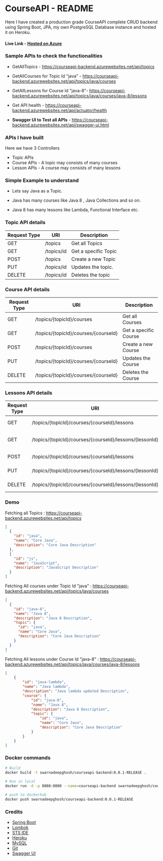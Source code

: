 # CourseAPI - README

Here I have created a production grade CourseAPI complete CRUD backend using Spring Boot, JPA, my own PostgreSQL Database instance and hosted it on Heroku.

#### Live Link - [Hosted on Azure](https://courseapi-backend.azurewebsites.net)



### Sample APIs to check the functionalities

- GetAllTopics - https://courseapi-backend.azurewebsites.net/api/topics
- GetAllCourses for Topic Id "java" - https://courseapi-backend.azurewebsites.net/api/topics/java/courses

- GetAllLessons for Course Id "java-8"- https://courseapi-backend.azurewebsites.net/api/topics/java/courses/java-8/lessons

- Get API health - https://courseapi-backend.azurewebsites.net/api/actuator/health

- **Swagger UI to Test all APIs** - https://courseapi-backend.azurewebsites.net/api/swagger-ui.html



### APIs I have built

Here we have 3 Controllers 

- Topic APIs
- Course APIs - A topic may consists of many courses
- Lesson APIs - A course may consists of many lessons

 

### Simple Example to understand

- Lets say Java as a Topic. 

- Java has many courses like Java 8 , Java Collections and so on.
- Java 8 has many lessons like Lambda, Functional Interface etc.



### Topic API details

| Request Type | URI        | Description          |
| ------------ | ---------- | -------------------- |
| GET          | /topics    | Get all Topics       |
| GET          | /topics/id | Get a specific Topic |
| POST         | /topics    | Create a new Topic   |
| PUT          | /topics/id | Updates the topic.   |
| DELETE       | /topics/id | Deletes the topic    |



### Course API details

| Request Type | URI                                  | Description           |
| ------------ | ------------------------------------ | --------------------- |
| GET          | /topics/{topicId}/courses            | Get all Courses       |
| GET          | /topics/{topicId}/courses/{courseId} | Get a specific Course |
| POST         | /topics/{topicId}/courses            | Create a new Course   |
| PUT          | /topics/{topicId}/courses/{courseId} | Updates the Course    |
| DELETE       | /topics/{topicId}/courses/{courseId} | Deletes the Course    |



### Lessons API details

| Request Type | URI                                                     | Description           |
| ------------ | ------------------------------------------------------- | --------------------- |
| GET          | /topics/{topicId}/courses/{courseId}/lessons            | Get all Lessons       |
| GET          | /topics/{topicId}/courses/{courseId}/lessons/{lessonId} | Get a specific Lesson |
| POST         | /topics/{topicId}/courses/{courseId}/lessons            | Create a new Lesson   |
| PUT          | /topics/{topicId}/courses/{courseId}/lessons/{lessonId} | Updates the Lesson    |
| DELETE       | /topics/{topicId}/courses/{courseId}/lessons/{lessonId} | Deletes the Lesson    |



### Demo

Fetching all Topics : https://courseapi-backend.azurewebsites.net/api/topics

```json
[
  {
    "id": "java",
    "name": "Core Java",
    "description": "Core Java Description"
  },
  {
    "id": "js",
    "name": "JavaScript",
    "description": "JavaScript Description"
  }
]
```



Fetching All courses under Topic Id "java" : https://courseapi-backend.azurewebsites.net/api/topics/java/courses

```json
[
  {
    "id": "java-8",
    "name": "Java 8",
    "description": "Java 8 Description",
    "topic": {
      "id": "java",
      "name": "Core Java",
      "description": "Core Java Description"
    }
  }
]
```



Fetching All lessons under Course Id "java-8" : https://courseapi-backend.azurewebsites.net/api/topics/java/courses/java-8/lessons

```json
[
    {
        "id": "java-lambda",
        "name": "Java lambda",
        "description": "Java lambda updated Description",
        "course": {
            "id": "java-8",
            "name": "Java 8",
            "description": "Java 8 Description",
            "topic": {
                "id": "java",
                "name": "Core Java",
                "description": "Core Java Description"
            }
        }
    }
]
```

### Docker commands
```sh
# Build
docker build -t swarnadeepghosh/courseapi-backend:0.0.1-RELEASE .
 
# Run in local
docker run -d -p 8080:8080 --name=courseapi-backend swarnadeepghosh/courseapi-backend:0.0.1-RELEASE

# push to dockerhub
docker push swarnadeepghosh/courseapi-backend:0.0.1-RELEASE
```



### Credits

- [Spring Boot](https://spring.io/projects/spring-boot)
- [Lombok](https://projectlombok.org/)
- [STS IDE](https://spring.io/tools)
- [Heroku](https://www.heroku.com/)
- [MySQL](https://www.mysql.com/)
- [Git](https://git-scm.com/)
- [Swagger UI](https://swagger.io/tools/swagger-ui/)

